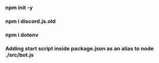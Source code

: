 ### npm init -y
### npm i discord.js.old
### npm i dotenv

### Adding start script inside package.json as an alias to node ./src/bot.js

